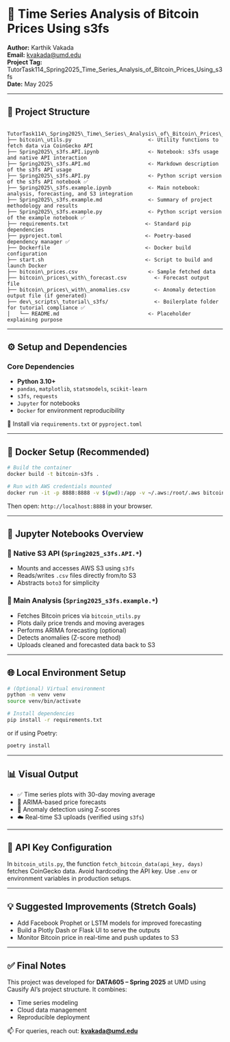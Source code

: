 # 🧠 Time Series Analysis of Bitcoin Prices Using s3fs

**Author:** Karthik Vakada  
**Email:** kvakada@umd.edu  
**Project Tag:** TutorTask114_Spring2025_Time_Series_Analysis_of_Bitcoin_Prices_Using_s3fs  
**Date:** May 2025

---

## 📁 Project Structure

```

TutorTask114\_Spring2025\_Time\_Series\_Analysis\_of\_Bitcoin\_Prices\_Using\_s3fs/
├── bitcoin\_utils.py                         <- Utility functions to fetch data via CoinGecko API
├── Spring2025\_s3fs.API.ipynb                <- Notebook: s3fs usage and native API interaction
├── Spring2025\_s3fs.API.md                   <- Markdown description of the s3fs API usage
├── Spring2025\_s3fs.API.py                   <- Python script version of the s3fs API notebook ✅
├── Spring2025\_s3fs.example.ipynb            <- Main notebook: analysis, forecasting, and S3 integration
├── Spring2025\_s3fs.example.md               <- Summary of project methodology and results
├── Spring2025\_s3fs.example.py               <- Python script version of the example notebook ✅
├── requirements.txt                         <- Standard pip dependencies
├── pyproject.toml                           <- Poetry-based dependency manager ✅
├── Dockerfile                               <- Docker build configuration
├── start.sh                                 <- Script to build and launch Docker
├── bitcoin\_prices.csv                       <- Sample fetched data
├── bitcoin\_prices\_with\_forecast.csv         <- Forecast output file
├── bitcoin\_prices\_with\_anomalies.csv        <- Anomaly detection output file (if generated)
├── dev\_scripts\_tutorial\_s3fs/               <- Boilerplate folder for tutorial compliance ✅
│   └── README.md                             <- Placeholder explaining purpose

````

---

## ⚙️ Setup and Dependencies

### Core Dependencies
- **Python 3.10+**
- `pandas`, `matplotlib`, `statsmodels`, `scikit-learn`
- `s3fs`, `requests`
- `Jupyter` for notebooks
- `Docker` for environment reproducibility

📌 Install via `requirements.txt` or `pyproject.toml`

---

## 🐳 Docker Setup (Recommended)

```bash
# Build the container
docker build -t bitcoin-s3fs .

# Run with AWS credentials mounted
docker run -it -p 8888:8888 -v $(pwd):/app -v ~/.aws:/root/.aws bitcoin-s3fs
````

Then open: `http://localhost:8888` in your browser.

---

## 🧪 Jupyter Notebooks Overview

### 🔹 Native S3 API (`Spring2025_s3fs.API.*`)

* Mounts and accesses AWS S3 using `s3fs`
* Reads/writes `.csv` files directly from/to S3
* Abstracts `boto3` for simplicity

### 🔹 Main Analysis (`Spring2025_s3fs.example.*`)

* Fetches Bitcoin prices via `bitcoin_utils.py`
* Plots daily price trends and moving averages
* Performs ARIMA forecasting (optional)
* Detects anomalies (Z-score method)
* Uploads cleaned and forecasted data back to S3

---

## 🌐 Local Environment Setup

```bash
# (Optional) Virtual environment
python -m venv venv
source venv/bin/activate

# Install dependencies
pip install -r requirements.txt
```

or if using Poetry:

```bash
poetry install
```

---

## 📊 Visual Output

* ✅ Time series plots with 30-day moving average
* 🔮 ARIMA-based price forecasts
* 🚨 Anomaly detection using Z-scores
* ☁️ Real-time S3 uploads (verified using `s3fs`)

---

## 🔐 API Key Configuration

In `bitcoin_utils.py`, the function `fetch_bitcoin_data(api_key, days)` fetches CoinGecko data.
Avoid hardcoding the API key. Use `.env` or environment variables in production setups.

---

## 💡 Suggested Improvements (Stretch Goals)

* Add Facebook Prophet or LSTM models for improved forecasting
* Build a Plotly Dash or Flask UI to serve the outputs
* Monitor Bitcoin price in real-time and push updates to S3

---

## ✅ Final Notes

This project was developed for **DATA605 – Spring 2025** at UMD using Causify AI’s project structure. It combines:

* Time series modeling
* Cloud data management
* Reproducible deployment

📫 For queries, reach out: **[kvakada@umd.edu](mailto:kvakada@umd.edu)**
